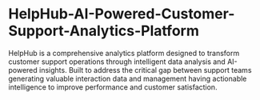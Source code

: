 # HelpHub-AI-Powered-Customer-Support-Analytics-Platform
HelpHub is a comprehensive analytics platform designed to transform customer support operations through intelligent data analysis and AI-powered insights. Built to address the critical gap between support teams generating valuable interaction data and management having actionable intelligence to improve performance and customer satisfaction.
